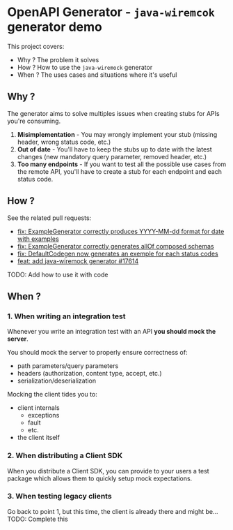 # OpenAPI Generator - `java-wiremcok` generator demo

This project covers:
- Why ? The problem it solves
- How ? How to use the `java-wiremock` generator
- When ? The uses cases and situations where it's useful

## Why ?

The generator aims to solve multiples issues when creating stubs for APIs you're consuming.

1. **Misimplementation** - You may wrongly implement your stub (missing header, wrong status code, etc.)
2. **Out of date** - You'll have to keep the stubs up to date with the latest changes (new mandatory query parameter, removed header, etc.)
3. **Too many endpoints** - If you want to test all the possible use cases from the remote API, you'll have to create a stub for each endpoint and each status code.

## How ?

See the related pull requests:
- [fix: ExampleGenerator correctly produces YYYY-MM-dd format for date with examples](https://github.com/OpenAPITools/openapi-generator/pull/17495)
- [fix: ExampleGenerator correctly generates allOf composed schemas](https://github.com/OpenAPITools/openapi-generator/pull/17499)
- [fix: DefaultCodegen now generates an exemple for each status codes](https://github.com/OpenAPITools/openapi-generator/pull/17603)
- [feat: add java-wiremock generator #17614](https://github.com/OpenAPITools/openapi-generator/pull/17614)

TODO: Add how to use it with code

## When ?

### 1. When writing an integration test

Whenever you write an integration test with an API **you should mock the server**.

You should mock the server to properly ensure correctness of:
- path parameters/query parameters
- headers (authorization, content type, accept, etc.)
- serialization/deserialization

Mocking the client tides you to:
- client internals
  - exceptions
  - fault
  - etc.
- the client itself

### 2. When distributing a Client SDK 

When you distribute a Client SDK, you can provide to your users a test package which allows them to quickly setup mock expectations.

### 3. When testing legacy clients

Go back to point 1, but this time, the client is already there and might be... TODO: Complete this